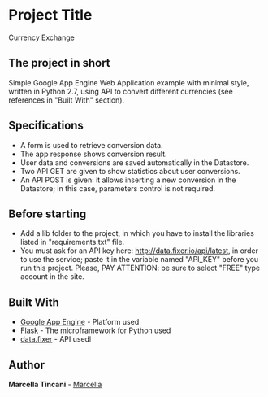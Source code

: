 # Project Title

Currency Exchange

## The project in short

Simple Google App Engine Web Application example with minimal style, written in Python 2.7, using API to convert 
different currencies (see references in "Built With" section).


## Specifications

* A form is used to retrieve conversion data.
* The app response shows conversion result. 
* User data and conversions are saved automatically in the Datastore.
* Two API GET are given to show statistics about user conversions.
* An API POST is given: it allows inserting a new conversion in the Datastore; 
in this case, parameters control is not required.

## Before starting
* Add a lib folder to the project, in which you have to install the libraries listed in "requirements.txt" file.
* You must ask for an API key here: http://data.fixer.io/api/latest, in order to use the service; paste it in the 
variable named "API_KEY" before you run this project.
Please, PAY ATTENTION: be sure to select "FREE" type account in the site.

## Built With

* [Google App Engine](https://cloud.google.com/appengine) - Platform used
* [Flask](http://flask.pocoo.org/) - The microframework for Python used
* [data.fixer](http://data.fixer.io/api/latest) - API usedl

## Author

**Marcella Tincani** - [Marcella](https://github.com/tmarcy)
